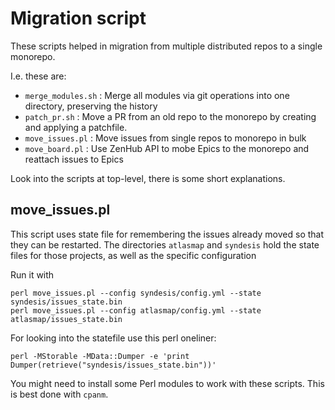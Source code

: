 # Migration script

These scripts helped in migration from multiple distributed repos to a single monorepo.

I.e. these are:

* `merge_modules.sh` : Merge all modules via git operations into one directory, preserving the history
* `patch_pr.sh` : Move a PR from an old repo to the monorepo by creating and applying a patchfile.
* `move_issues.pl` : Move issues from single repos to monorepo in bulk
* `move_board.pl` : Use ZenHub API to mobe Epics to the monorepo and reattach issues to Epics

Look into the scripts at top-level, there is some short explanations.

## move_issues.pl

This script uses state file for remembering the issues already moved so that they can be restarted.
The directories `atlasmap` and `syndesis` hold the state files for those projects, as well as the specific configuration

Run it with

```
perl move_issues.pl --config syndesis/config.yml --state syndesis/issues_state.bin
perl move_issues.pl --config atlasmap/config.yml --state atlasmap/issues_state.bin
```

For looking into the statefile use this perl oneliner:

```
perl -MStorable -MData::Dumper -e 'print Dumper(retrieve("syndesis/issues_state.bin"))'
```


You might need to install some Perl modules to work with these scripts.
This is best done with `cpanm`.

